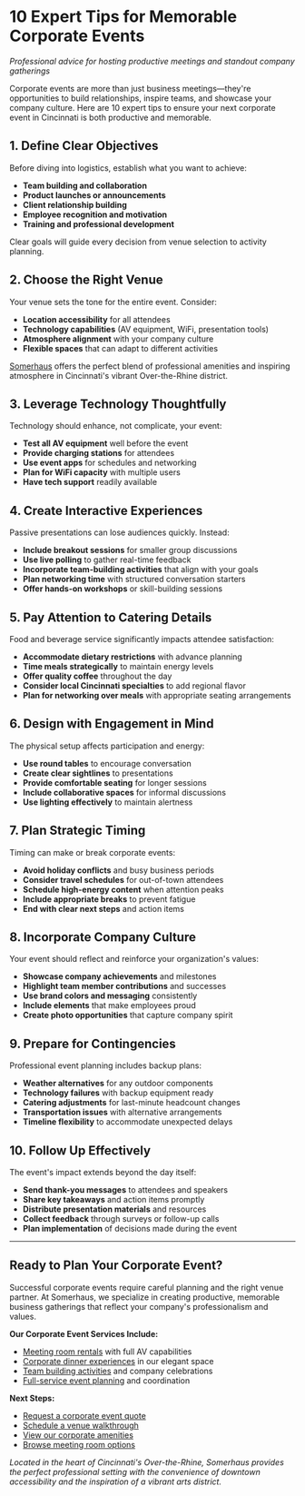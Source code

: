 # 10 Expert Tips for Memorable Corporate Events

*Professional advice for hosting productive meetings and standout company gatherings*

Corporate events are more than just business meetings—they're opportunities to build relationships, inspire teams, and showcase your company culture. Here are 10 expert tips to ensure your next corporate event in Cincinnati is both productive and memorable.

## 1. Define Clear Objectives

Before diving into logistics, establish what you want to achieve:
- **Team building and collaboration**
- **Product launches or announcements**
- **Client relationship building**
- **Employee recognition and motivation**
- **Training and professional development**

Clear goals will guide every decision from venue selection to activity planning.

## 2. Choose the Right Venue

Your venue sets the tone for the entire event. Consider:
- **Location accessibility** for all attendees
- **Technology capabilities** (AV equipment, WiFi, presentation tools)
- **Atmosphere alignment** with your company culture
- **Flexible spaces** that can adapt to different activities

[Somerhaus](/corporate) offers the perfect blend of professional amenities and inspiring atmosphere in Cincinnati's vibrant Over-the-Rhine district.

## 3. Leverage Technology Thoughtfully

Technology should enhance, not complicate, your event:
- **Test all AV equipment** well before the event
- **Provide charging stations** for attendees
- **Use event apps** for schedules and networking
- **Plan for WiFi capacity** with multiple users
- **Have tech support** readily available

## 4. Create Interactive Experiences

Passive presentations can lose audiences quickly. Instead:
- **Include breakout sessions** for smaller group discussions
- **Use live polling** to gather real-time feedback
- **Incorporate team-building activities** that align with your goals
- **Plan networking time** with structured conversation starters
- **Offer hands-on workshops** or skill-building sessions

## 5. Pay Attention to Catering Details

Food and beverage service significantly impacts attendee satisfaction:
- **Accommodate dietary restrictions** with advance planning
- **Time meals strategically** to maintain energy levels
- **Offer quality coffee** throughout the day
- **Consider local Cincinnati specialties** to add regional flavor
- **Plan for networking over meals** with appropriate seating arrangements

## 6. Design with Engagement in Mind

The physical setup affects participation and energy:
- **Use round tables** to encourage conversation
- **Create clear sightlines** to presentations
- **Provide comfortable seating** for longer sessions
- **Include collaborative spaces** for informal discussions
- **Use lighting effectively** to maintain alertness

## 7. Plan Strategic Timing

Timing can make or break corporate events:
- **Avoid holiday conflicts** and busy business periods
- **Consider travel schedules** for out-of-town attendees
- **Schedule high-energy content** when attention peaks
- **Include appropriate breaks** to prevent fatigue
- **End with clear next steps** and action items

## 8. Incorporate Company Culture

Your event should reflect and reinforce your organization's values:
- **Showcase company achievements** and milestones
- **Highlight team member contributions** and successes
- **Use brand colors and messaging** consistently
- **Include elements** that make employees proud
- **Create photo opportunities** that capture company spirit

## 9. Prepare for Contingencies

Professional event planning includes backup plans:
- **Weather alternatives** for any outdoor components
- **Technology failures** with backup equipment ready
- **Catering adjustments** for last-minute headcount changes
- **Transportation issues** with alternative arrangements
- **Timeline flexibility** to accommodate unexpected delays

## 10. Follow Up Effectively

The event's impact extends beyond the day itself:
- **Send thank-you messages** to attendees and speakers
- **Share key takeaways** and action items promptly
- **Distribute presentation materials** and resources
- **Collect feedback** through surveys or follow-up calls
- **Plan implementation** of decisions made during the event

---

## Ready to Plan Your Corporate Event?

Successful corporate events require careful planning and the right venue partner. At Somerhaus, we specialize in creating productive, memorable business gatherings that reflect your company's professionalism and values.

**Our Corporate Event Services Include:**
- [Meeting room rentals](/meetings) with full AV capabilities
- [Corporate dinner experiences](/dinners) in our elegant space
- [Team building activities](/parties) and company celebrations
- [Full-service event planning](/corporate) and coordination

**Next Steps:**
- [Request a corporate event quote](/event-inquiry)
- [Schedule a venue walkthrough](/contact)
- [View our corporate amenities](/corporate)
- [Browse meeting room options](/meetings)

*Located in the heart of Cincinnati's Over-the-Rhine, Somerhaus provides the perfect professional setting with the convenience of downtown accessibility and the inspiration of a vibrant arts district.* 